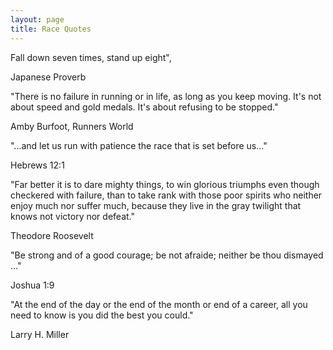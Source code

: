 ```yaml
---
layout: page
title: Race Quotes
---
```

Fall down seven times, stand up eight",

Japanese Proverb

"There is no failure in running or in life, as long as you keep moving. It's not about speed and gold medals. It's about refusing to be stopped."

Amby Burfoot, Runners World

"...and let us run with patience the race that is set before us..."

Hebrews 12:1

"Far better it is to dare mighty things, to win glorious triumphs even though checkered with failure, than to take rank with those poor spirits who neither enjoy much nor suffer much, because they live in the gray twilight that knows not victory nor defeat."

Theodore Roosevelt

 "Be strong and of a good courage; be not afraide; neither be thou dismayed ..."

Joshua 1:9

"At the end of the day or the end of the month or end of a career, all you need to know is you did the best you could."

Larry H. Miller
